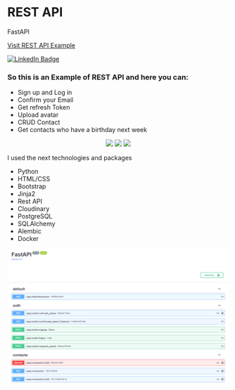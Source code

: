 # REST API
FastAPI

<a href="https://rest-api-example.fly.dev/">Visit REST API Example</a>

<a href="https://www.linkedin.com/in/andrii-svitelskyi-2a4775262/"><img src="https://img.shields.io/badge/LinkedIn-blue?style=for-the-badge&logo=linkedin&logoColor=white" alt="LinkedIn Badge"/></a>

<h3>So this is an Example of REST API and here you can:</h3>
<ul>
  <li>Sign up and Log in</li>
  <li>Confirm your Email</li>
  <li>Get refresh Token</li>
   <li>Upload avatar</li>
  <li>CRUD Contact</li>
  <li>Get contacts who have a birthday next week</li>

</ul>  
<p align="center">
  <img src="https://skillicons.dev/icons?i=py,html,css,bootstrap" />
  <img src="https://skillicons.dev/icons?i=postgres" />
  <img src="https://skillicons.dev/icons?i=docker,git" />
</p>

I used the next technologies and packages
<ul>
  <li>Python</li>
  <li>HTML/CSS</li>
  <li>Bootstrap</li>
  <li>Jinja2</li>
  <li>Rest API</li>
  <li>Cloudinary</li>
  <li>PostgreSQL</li>
  <li>SQLAlchemy</li>
  <li>Alembic</li>
  <li>Docker</li>
</ul>  

![plot](site_view/main.png)
